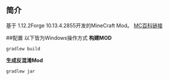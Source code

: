 ## 简介
基于 1.12.2Forge 10.13.4.2855开发的MineCraft Mod。
[MC百科链接](https://www.mcmod.cn/class/5665.html)


##配置
以下皆为Windows操作方式
**构建MOD**
```shell
gradlew build
```
**生成反混淆Mod**
```shell
gradlew jar
```